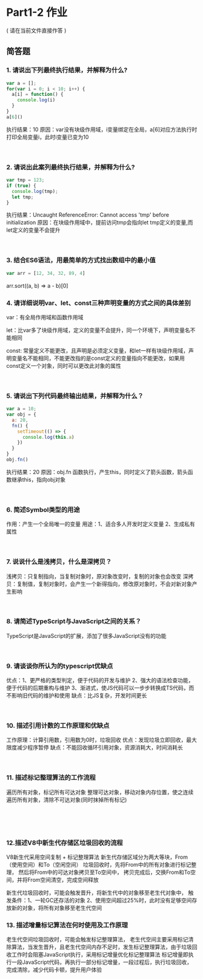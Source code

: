 # Part1-2 作业

( 请在当前文件直接作答 )

## 简答题

### 1. 请说出下列最终执行结果，并解释为什么?

```javascript
var a = [];
for(var i = 0; i < 10; i++) {
  a[i] = function() {
    console.log(i)
  }
}
a[6]()
```
执行结果：10
原因：var没有块级作用域，i变量绑定在全局，a[6]对应方法执行时打印全局变量i，此时i变量已变为10
　

　

### 2. 请说出此案列最终执行结果，并解释为什么?

```javascript
var tmp = 123;
if (true) {
  console.log(tmp);
  let tmp;
}
```
执行结果：Uncaught ReferenceError: Cannot access 'tmp' before initialization
原因：在块级作用域中，提前访问tmp会指向let tmp定义的变量,而let定义的变量不会提升
　

　

### 3. 结合ES6语法，用最简单的方式找出数组中的最小值

```javascript
var arr = [12, 34, 32, 89, 4]
```
arr.sort((a, b) => a - b)[0]
　


### 4. 请详细说明var、let、const三种声明变量的方式之间的具体差别

 var：有全局作用域和函数作用域

 let：比var多了块级作用域，定义的变量不会提升，同一个环境下，声明变量名不能相同

 const: 常量定义不能更改，且声明是必须定义变量，和let一样有块级作用域，声明变量名不能相同，不能更改指的是const定义的变量指向不能更改，如果用const定义一个对象，同时可以更改此对象的属性

　

### 5. 请说出下列代码最终输出结果，并解释为什么？

```javascript
var a = 10;
var obj = {
  a: 20,
  fn() {
    setTimeout(() => {
      console.log(this.a)
    })
  }
}
obj.fn()
```
执行结果：20
原因：obj.fn 函数执行，产生this，同时定义了箭头函数，箭头函数继承this，指向obj对象
　

　

### 6. 简述Symbol类型的用途
作用：产生一个全局唯一的变量
用途：1、适合多人开发时定义变量
     2、生成私有属性
　

　

### 7. 说说什么是浅拷贝，什么是深拷贝？
浅拷贝：只复制指向，当复制对象时，原对象改变时，复制的对象也会改变
深拷贝：复制值，复制对象时，会产生一个新得指向，修改原对象时，不会对新对象产生影响
　

　

### 8. 请简述TypeScript与JavaScript之间的关系？
TypeScript是JavaScript的扩展，添加了很多JavaScript没有的功能
　

　

### 9. 请谈谈你所认为的typescript优缺点
优点：1、更严格的类型判定，便于代码的开发与维护
     2、强大的语法检查功能，便于代码的后期重构与维护
     3、渐进式，使JS代码可以一步步转换成TS代码，而不影响旧代码的维护和使用
缺点：比JS复杂，开发时间更长
　

　

### 10. 描述引用计数的工作原理和优缺点
工作原理：计算引用数，引用数为0时，垃圾回收
优点：发现垃圾立即回收，最大限度减少程序暂停
缺点：不能回收循环引用对象，资源消耗大，时间消耗长
　

　

### 11. 描述标记整理算法的工作流程
遍历所有对象，标记所有可达对象
整理可达对象，移动对象内存位置，使之连续
遍历所有对象，清除不可达对象(同时抹掉所有标记)

　

　

### 12.描述V8中新生代存储区垃圾回收的流程
V8新生代采用空间复制 + 标记整理算法
新生代存储区域分为两大等块，From（使用空间）和To（空闲空间）
垃圾回收时，先将From中的所有对象进行标记整理，
然后将From中的可达对象拷贝至To空间中，
拷贝完成后，交换From和To空间，并将From空间清空，完成空间释放

新生代垃圾回收时，可能会触发晋升，将新生代中的对象移至老生代对象中，
触发条件：1、一轮GC还存活的对象
        2、使用空间超过25%时，此时没有足够空间存放新的对象，将所有对象移至老生代空间
　

### 13. 描述增量标记算法在何时使用及工作原理
老生代空间垃圾回收时，可能会触发标记整理算法，
老生代空间主要采用标记清除算法，当发生晋升，且老生代空间内存不足时，发生标记整理算法，由于垃圾回收工作时会阻塞JavaScript执行，采用标记增量优化标记整理算法
标记增量即执行一段JavaScript代码，再执行一部分标记增量，一段过程后，执行垃圾回收，完成清除，减少代码卡顿，提升用户体验
　
